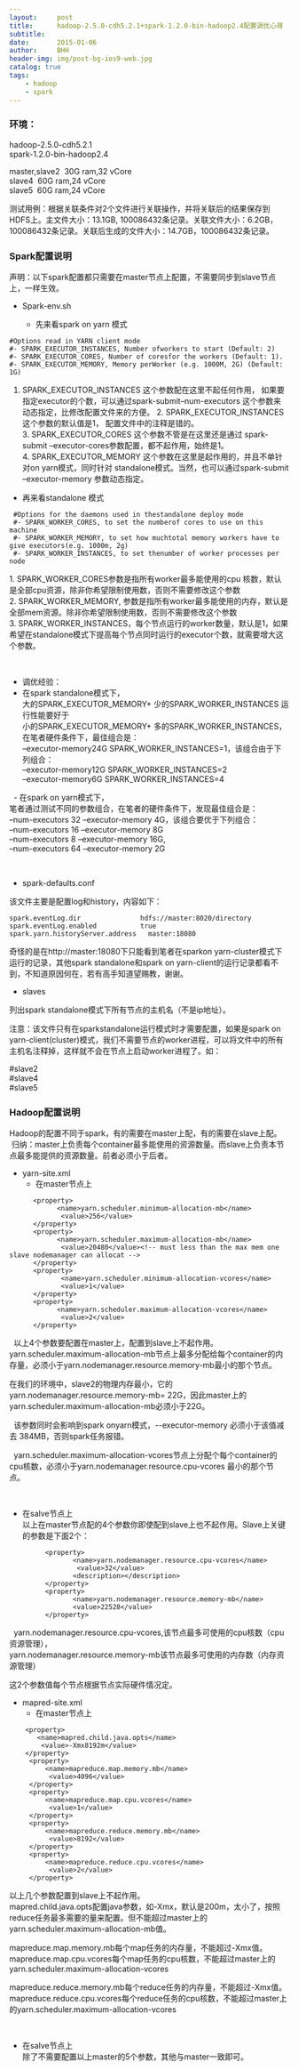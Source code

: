 ```yaml
---
layout:     post
title:      hadoop-2.5.0-cdh5.2.1+spark-1.2.0-bin-hadoop2.4配置调优心得
subtitle:   
date:       2015-01-06
author:     BHH
header-img: img/post-bg-ios9-web.jpg
catalog: true
tags:
    - hadoop
    - spark
---
```



### 环境：

hadoop-2.5.0-cdh5.2.1  
spark-1.2.0-bin-hadoop2.4  

master,slave2  30G ram,32 vCore  
slave4         60G ram,24 vCore  
slave5         60G ram,24 vCore
 

测试用例：根据关联条件对2个文件进行关联操作，并将关联后的结果保存到HDFS上。主文件大小：13.1GB, 100086432条记录。关联文件大小：6.2GB，100086432条记录。关联后生成的文件大小：14.7GB，100086432条记录。


### Spark配置说明  
声明：以下spark配置都只需要在master节点上配置，不需要同步到slave节点上，一样生效。  
  
- Spark-env.sh

  - 先来看spark on yarn 模式  
```
#Options read in YARN client mode  
#- SPARK_EXECUTOR_INSTANCES, Number ofworkers to start (Default: 2)  
#- SPARK_EXECUTOR_CORES, Number of coresfor the workers (Default: 1).  
#- SPARK_EXECUTOR_MEMORY, Memory perWorker (e.g. 1000M, 2G) (Default: 1G)
```
  1. SPARK_EXECUTOR_INSTANCES 这个参数配在这里不起任何作用， 如果要指定executor的个数，可以通过spark-submit–num-executors 这个参数来动态指定，比修改配置文件来的方便。 
  2. SPARK_EXECUTOR_INSTANCES 这个参数的默认值是1， 配置文件中的注释是错的。 
  3. SPARK_EXECUTOR_CORES 这个参数不管是在这里还是通过 spark-submit –executor-cores参数配置，都不起作用，始终是1。 
  4. SPARK_EXECUTOR_MEMORY 这个参数在这里是起作用的，并且不单针对on yarn模式，同时针对 standalone模式。当然，也可以通过spark-submit –executor-memory 参数动态指定。 

  - 再来看standalone 模式  
```
 #Options for the daemons used in thestandalone deploy mode  
 #- SPARK_WORKER_CORES, to set the numberof cores to use on this machine    
 #- SPARK_WORKER_MEMORY, to set how muchtotal memory workers have to give executors(e.g. 1000m, 2g)  
 #- SPARK_WORKER_INSTANCES, to set thenumber of worker processes per node  
```

  1. SPARK_WORKER_CORES参数是指所有worker最多能使用的cpu 核数，默认是全部cpu资源，除非你希望限制使用数，否则不需要修改这个参数  
  2. SPARK_WORKER_MEMORY, 参数是指所有worker最多能使用的内存，默认是全部mem资源。除非你希望限制使用数，否则不需要修改这个参数  
  3. SPARK_WORKER_INSTANCES，每个节点运行的worker数量，默认是1，如果希望在standalone模式下提高每个节点同时运行的executor个数，就需要增大这个参数。  

  
  - 调优经验：  
   - 在spark standalone模式下，   
   大的SPARK_EXECUTOR_MEMORY+ 少的SPARK_WORKER_INSTANCES 运行性能要好于    
   小的SPARK_EXECUTOR_MEMORY+ 多的SPARK_WORKER_INSTANCES，在笔者硬件条件下，最佳组合是：    
   –executor-memory24G SPARK_WORKER_INSTANCES=1，该组合由于下列组合：  
   –executor-memory12G SPARK_WORKER_INSTANCES=2    
   –executor-memory6G SPARK_WORKER_INSTANCES=4  

    - 在spark on yarn模式下，  
   笔者通过测试不同的参数组合，在笔者的硬件条件下，发现最佳组合是：  
   –num-executors 32 –executor-memory 4G，该组合要优于下列组合：  
   –num-executors 16 –executor-memory 8G    
   –num-executors 8  –executor-memory 16G,   
   –num-executors 64 –executor-memory 2G   

 
- spark-defaults.conf  

该文件主要是配置log和history，内容如下：  
```
spark.eventLog.dir               hdfs://master:8020/directory  
spark.eventLog.enabled           true  
spark.yarn.historyServer.address   master:18080  
```  

奇怪的是在http://master:18080下只能看到笔者在sparkon yarn-cluster模式下运行的记录，其他spark standalone和spark on yarn-client的运行记录都看不到，不知道原因何在，若有高手知道望赐教，谢谢。

- slaves

列出spark standalone模式下所有节点的主机名（不是ip地址）。  

注意：该文件只有在sparkstandalone运行模式时才需要配置，如果是spark on yarn-client(cluster)模式，我们不需要节点的worker进程，可以将文件中的所有主机名注释掉，这样就不会在节点上启动worker进程了。如：

 #slave2  
 #slave4    
 #slave5


### Hadoop配置说明

  Hadoop的配置不同于spark，有的需要在master上配，有的需要在slave上配。  
  归纳：master上负责每个container最多能使用的资源数量。而slave上负责本节点最多能提供的资源数量。前者必须小于后者。 

- yarn-site.xml 
  - 在master节点上  
```
      <property>  
            <name>yarn.scheduler.minimum-allocation-mb</name>  
             <value>256</value>  
      </property>  
      <property>  
            <name>yarn.scheduler.maximum-allocation-mb</name>  
             <value>20480</value><!-- must less than the max mem one slave nodemanager can allocat -->  
      </property>  
      <property>  
             <name>yarn.scheduler.minimum-allocation-vcores</name>  
             <value>1</value>  
      </property>  
      <property>  
            <name>yarn.scheduler.maximum-allocation-vcores</name>  
             <value>2</value>  
      </property>  
```
 
  以上4个参数要配置在master上，配置到slave上不起作用。  
   yarn.scheduler.maximum-allocation-mb节点上最多分配给每个container的内存量，必须小于yarn.nodemanager.resource.memory-mb最小的那个节点。

  在我们的环境中，slave2的物理内存最小，它的yarn.nodemanager.resource.memory-mb= 22G，因此master上的yarn.scheduler.maximum-allocation-mb必须小于22G。

 
  该参数同时会影响到spark onyarn模式，--executor-memory 必须小于该值减去 384MB，否则spark任务报错。

  yarn.scheduler.maximum-allocation-vcores节点上分配个每个container的cpu核数，必须小于yarn.nodemanager.resource.cpu-vcores 最小的那个节点。

 
  - 在salve节点上  
   以上在master节点配的4个参数你即使配到slave上也不起作用。Slave上关键的参数是下面2个：  
```
         <property>  
                <name>yarn.nodemanager.resource.cpu-vcores</name>  
                 <value>32</value>  
                <description></description>  
         </property>  
         <property>  
                <name>yarn.nodemanager.resource.memory-mb</name>  
                <value>22528</value>  
         </property>  
```
 
  yarn.nodemanager.resource.cpu-vcores,该节点最多可使用的cpu核数（cpu资源管理），  
  yarn.nodemanager.resource.memory-mb该节点最多可使用的内存数（内存资源管理）

  这2个参数值每个节点根据节点实际硬件情况定。  

 - mapred-site.xml  
   - 在master节点上  
```
    <property>  
       <name>mapred.child.java.opts</name>  
        <value>-Xmx8192m</value>  
    </property>  
     <property>  
         <name>mapreduce.map.memory.mb</name>   
          <value>4096</value>   
     </property>  
     <property>  
         <name>mapreduce.map.cpu.vcores</name>  
          <value>1</value>  
     </property>  
     <property>  
         <name>mapreduce.reduce.memory.mb</name>  
          <value>8192</value>  
     </property>  
     <property>  
         <name>mapreduce.reduce.cpu.vcores</name>  
          <value>2</value>  
     </property>  
```

  以上几个参数配置到slave上不起作用。  
  mapred.child.java.opts配置java参数，如-Xmx，默认是200m，太小了，按照reduce任务最多需要的量来配置。但不能超过master上的yarn.scheduler.maximum-allocation-mb值。

  mapreduce.map.memory.mb每个map任务的内存量，不能超过-Xmx值。  
  mapreduce.map.cpu.vcores每个map任务的cpu核数，不能超过master上的yarn.scheduler.maximum-allocation-vcores

  mapreduce.reduce.memory.mb每个reduce任务的内存量，不能超过-Xmx值。  
  mapreduce.reduce.cpu.vcores每个reduce任务的cpu核数，不能超过master上的yarn.scheduler.maximum-allocation-vcores

 
  - 在salve节点上  
   除了不需要配置以上master的5个参数，其他与master一致即可。
